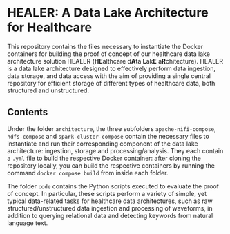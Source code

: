 # HEALER: A Data Lake Architecture for Healthcare

This repository contains the files necessary to instantiate the Docker containers for building the proof of concept of our healthcare data lake architecture solution HEALER (**HE**althcare d**A**ta **L**ak**E** a**R**chitecture).
HEALER is a data lake architecture designed to effectively perform data ingestion, data storage, and data access with the aim of providing a single central repository for efficient storage of different types of healthcare data, both structured and unstructured.

## Contents

Under the folder `architecture`, the three subfolders `apache-nifi-compose`, `hdfs-compose` and `spark-cluster-compose` contain the necessary files to instantiate and run their corresponding component of the data lake architecture: ingestion, storage and processing/analysis.
They each contain a `.yml` file to build the respective Docker container: after cloning the repository locally, you can build the respective containers by running the command `docker compose build` from inside each folder.

The folder `code` contains the Python scripts executed to evaluate the proof of concept.
In particular, these scripts perform a variety of simple, yet typical data-related tasks for healthcare data architectures, such as raw structured/unstructured data ingestion and processing of waveforms, in addition to querying relational data and detecting keywords from natural language text.
